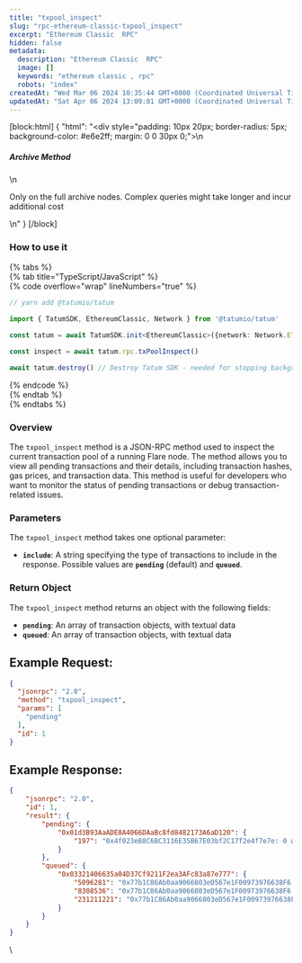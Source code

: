 ```yaml
---
title: "txpool_inspect"
slug: "rpc-ethereum-classic-txpool_inspect"
excerpt: "Ethereum Classic  RPC"
hidden: false
metadata: 
  description: "Ethereum Classic  RPC"
  image: []
  keywords: "ethereum classic , rpc"
  robots: "index"
createdAt: "Wed Mar 06 2024 10:35:44 GMT+0000 (Coordinated Universal Time)"
updatedAt: "Sat Apr 06 2024 13:09:01 GMT+0000 (Coordinated Universal Time)"
---
```

[block:html]
{
  "html": "<div style=\"padding: 10px 20px; border-radius: 5px; background-color: #e6e2ff; margin: 0 0 30px 0;\">\n  <h5>Archive Method</h5>\n  <p>Only on the full archive nodes. Complex queries might take longer and incur additional cost</p>\n</div>"
}
[/block]


### How to use it

{% tabs %}  
{% tab title="TypeScript/JavaScript" %}  
{% code overflow="wrap" lineNumbers="true" %}

```typescript
// yarn add @tatumio/tatum

import { TatumSDK, EthereumClassic, Network } from '@tatumio/tatum'
  
const tatum = await TatumSDK.init<EthereumClassic>({network: Network.ETHEREUM_CLASSIC})

const inspect = await tatum.rpc.txPoolInspect()

await tatum.destroy() // Destroy Tatum SDK - needed for stopping background jobs
```

{% endcode %}  
{% endtab %}  
{% endtabs %}

### Overview

The `txpool_inspect` method is a JSON-RPC method used to inspect the current transaction pool of a running Flare node. The method allows you to view all pending transactions and their details, including transaction hashes, gas prices, and transaction data. This method is useful for developers who want to monitor the status of pending transactions or debug transaction-related issues.

### Parameters

The `txpool_inspect` method takes one optional parameter:

- **`include`**: A string specifying the type of transactions to include in the response. Possible values are **`pending`** (default) and **`queued`**.

### Return Object

The `txpool_inspect` method returns an object with the following fields:

- **`pending`**: An array of transaction objects, with textual data
- **`queued`**: An array of transaction objects, with textual data

## Example Request:

```json
{
  "jsonrpc": "2.0",
  "method": "txpool_inspect",
  "params": [
    "pending"
  ],
  "id": 1
}
```

## Example Response:

```json
{
    "jsonrpc": "2.0",
    "id": 1,
    "result": {
        "pending": {
            "0x01d3B93AaADE8A4066DAaBc8fd8482173A6aD120": {
                "197": "0x4f023eB8C6BC3116E35B67E03bf2C17f2e4f7e7e: 0 wei + 30000000 gas × 23918871 wei"
            }
        },
        "queued": {
            "0x03321406635a04D37Cf9211F2ea3AFc83a87e777": {
                "5096281": "0x77b1C86Ab0aa9066803eD567e1F00973976638F6: 49999988041886240 wei + 21000 gas × 53000000000 wei",
                "8308536": "0x77b1C86Ab0aa9066803eD567e1F00973976638F6: 100000000000000000 wei + 21000 gas × 53000000000 wei",
                "231211221": "0x77b1C86Ab0aa9066803eD567e1F00973976638F6: 1000000000000000 wei + 21000 gas × 11958113760 wei"
            }
        }
    }
}
```

\\
